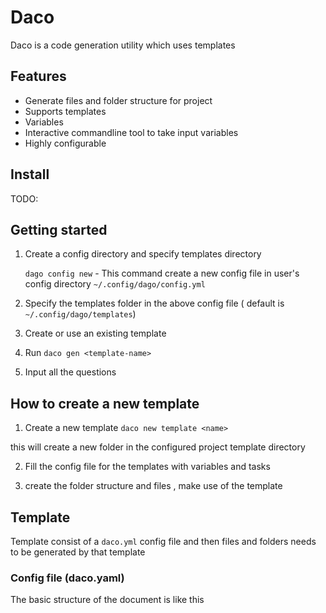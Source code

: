 # Daco

Daco is a code generation utility which uses templates

## Features 

- Generate files and folder structure for project 
- Supports templates 
- Variables 
- Interactive commandline tool to take input variables 
- Highly configurable


## Install

TODO:

## Getting started 

1. Create a config directory and specify templates directory

    `dago config new` - This command create a new config file in user's config directory `~/.config/dago/config.yml`

1. Specify the templates folder in the above config file ( default is `~/.config/dago/templates`)

1. Create or use an existing template 

1. Run `daco gen <template-name>`

1. Input all the questions 


## How to create a new template 

1. Create a new template `daco new template <name>`

this will create a new folder in the configured project template directory

2. Fill the config file for the templates with variables and tasks 

3. create the folder structure and files , make use of the template 

## Template 

Template consist of a `daco.yml` config file and then files and folders needs to be generated by that template 

### Config file  (daco.yaml)

The basic structure of the document is like this 

```yaml
```

